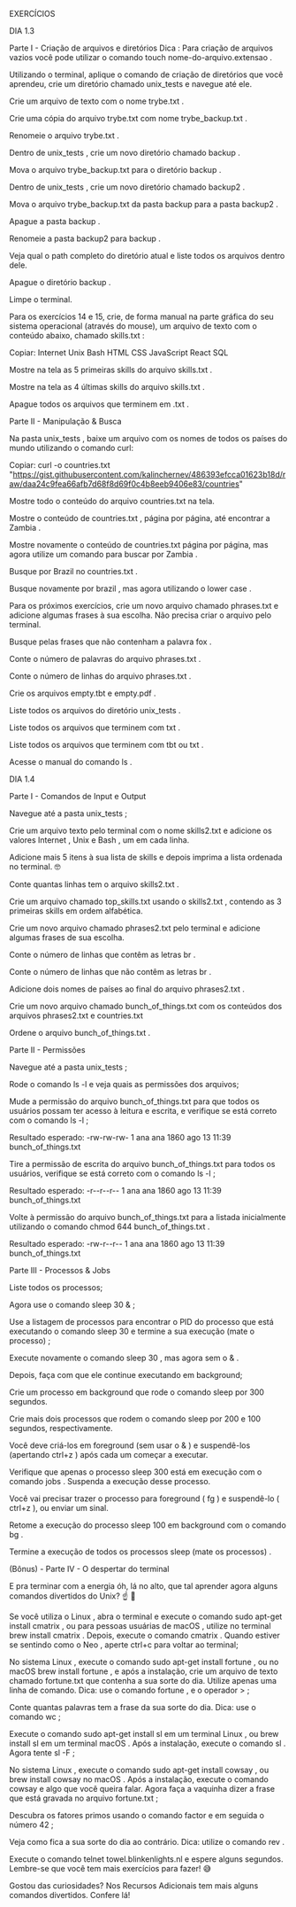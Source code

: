 EXERCÍCIOS

DIA 1.3

Parte I - Criação de arquivos e diretórios
Dica : Para criação de arquivos vazios você pode utilizar o comando touch nome-do-arquivo.extensao .

Utilizando o terminal, aplique o comando de criação de diretórios que você aprendeu, crie um diretório chamado unix_tests e navegue até ele.

Crie um arquivo de texto com o nome trybe.txt .

Crie uma cópia do arquivo trybe.txt com nome trybe_backup.txt .

Renomeie o arquivo trybe.txt .

Dentro de unix_tests , crie um novo diretório chamado backup .

Mova o arquivo trybe_backup.txt para o diretório backup .

Dentro de unix_tests , crie um novo diretório chamado backup2 .

Mova o arquivo trybe_backup.txt da pasta backup para a pasta backup2 .

Apague a pasta backup .

Renomeie a pasta backup2 para backup .

Veja qual o path completo do diretório atual e liste todos os arquivos dentro dele.

Apague o diretório backup .

Limpe o terminal.

Para os exercícios 14 e 15, crie, de forma manual na parte gráfica do seu sistema operacional (através do mouse), um arquivo de texto com o conteúdo abaixo, chamado skills.txt :

Copiar:
Internet
Unix
Bash
HTML
CSS
JavaScript
React
SQL

Mostre na tela as 5 primeiras skills do arquivo skills.txt .

Mostre na tela as 4 últimas skills do arquivo skills.txt .

Apague todos os arquivos que terminem em .txt .


Parte II - Manipulação & Busca

Na pasta unix_tests , baixe um arquivo com os nomes de todos os países do mundo utilizando o comando curl:

Copiar: 
curl -o countries.txt "https://gist.githubusercontent.com/kalinchernev/486393efcca01623b18d/raw/daa24c9fea66afb7d68f8d69f0c4b8eeb9406e83/countries"

Mostre todo o conteúdo do arquivo countries.txt na tela.

Mostre o conteúdo de countries.txt , página por página, até encontrar a Zambia .

Mostre novamente o conteúdo de countries.txt página por página, mas agora utilize um comando para buscar por Zambia .

Busque por Brazil no countries.txt .

Busque novamente por brazil , mas agora utilizando o lower case .

Para os próximos exercícios, crie um novo arquivo chamado phrases.txt e adicione algumas frases à sua escolha. Não precisa criar o arquivo pelo terminal.

Busque pelas frases que não contenham a palavra fox .

Conte o número de palavras do arquivo phrases.txt .

Conte o número de linhas do arquivo phrases.txt .

Crie os arquivos empty.tbt e empty.pdf .

Liste todos os arquivos do diretório unix_tests .

Liste todos os arquivos que terminem com txt .

Liste todos os arquivos que terminem com tbt ou txt .

Acesse o manual do comando ls .


DIA 1.4 

Parte I - Comandos de Input e Output

Navegue até a pasta unix_tests ;

Crie um arquivo texto pelo terminal com o nome skills2.txt e adicione os valores Internet , Unix e Bash , um em cada linha.

Adicione mais 5 itens à sua lista de skills e depois imprima a lista ordenada no terminal. 🤓

Conte quantas linhas tem o arquivo skills2.txt .

Crie um arquivo chamado top_skills.txt usando o skills2.txt , 
contendo as 3 primeiras skills em ordem alfabética.

Crie um novo arquivo chamado phrases2.txt pelo terminal e adicione algumas frases de sua escolha.

Conte o número de linhas que contêm as letras br .

Conte o número de linhas que não contêm as letras br .

Adicione dois nomes de países ao final do arquivo phrases2.txt .

Crie um novo arquivo chamado bunch_of_things.txt com os conteúdos dos arquivos phrases2.txt e countries.txt

Ordene o arquivo bunch_of_things.txt .


Parte II - Permissões

Navegue até a pasta unix_tests ;

Rode o comando ls -l e veja quais as permissões dos arquivos;

Mude a permissão do arquivo bunch_of_things.txt para que todos os usuários possam ter acesso à leitura e escrita, e verifique se está correto com o comando ls -l ;

Resultado esperado: -rw-rw-rw- 1 ana ana 1860 ago 13 11:39 bunch_of_things.txt

Tire a permissão de escrita do arquivo bunch_of_things.txt para todos os usuários, verifique se está correto com o comando ls -l ;

Resultado esperado: -r--r--r-- 1 ana ana 1860 ago 13 11:39 bunch_of_things.txt

Volte à permissão do arquivo bunch_of_things.txt para a listada inicialmente utilizando o comando chmod 644 bunch_of_things.txt .

Resultado esperado: -rw-r--r-- 1 ana ana 1860 ago 13 11:39 bunch_of_things.txt


Parte III - Processos & Jobs

Liste todos os processos;

Agora use o comando sleep 30 & ;

Use a listagem de processos para encontrar o PID do processo que está executando o comando sleep 30 e termine a sua execução (mate o processo) ;

Execute novamente o comando sleep 30 , mas agora sem o & . 

Depois, faça com que ele continue executando em background;

Crie um processo em background que rode o comando sleep por 300 segundos.

Crie mais dois processos que rodem o comando sleep por 200 e 100 segundos, respectivamente.

Você deve criá-los em foreground (sem usar o & ) e suspendê-los (apertando ctrl+z ) após cada um começar a executar.

Verifique que apenas o processo sleep 300 está em execução com o comando jobs . Suspenda a execução desse processo.

Você vai precisar trazer o processo para foreground ( fg ) e suspendê-lo ( ctrl+z ), ou enviar um sinal.

Retome a execução do processo sleep 100 em background com o comando bg .

Termine a execução de todos os processos sleep (mate os processos) .


(Bônus) - Parte IV - O despertar do terminal

E pra terminar com a energia óh, lá no alto, que tal aprender agora alguns comandos divertidos do Unix? ☝ 🎊

Se você utiliza o Linux , abra o terminal e execute o comando sudo apt-get install cmatrix , ou para pessoas usuárias de macOS , utilize no terminal brew install cmatrix . Depois, execute o comando cmatrix . Quando estiver se sentindo como o Neo , aperte ctrl+c para voltar ao terminal;

No sistema Linux , execute o comando sudo apt-get install fortune , ou no macOS brew install fortune , e após a instalação, crie um arquivo de texto chamado fortune.txt que contenha a sua sorte do dia. Utilize apenas uma linha de comando. Dica: use o comando fortune , e o operador > ;

Conte quantas palavras tem a frase da sua sorte do dia. Dica: use o comando wc ;

Execute o comando sudo apt-get install sl em um terminal Linux , ou brew install sl em um terminal macOS . Após a instalação, execute o comando sl . Agora tente sl -F ;

No sistema Linux , execute o comando sudo apt-get install cowsay , ou brew install cowsay no macOS . Após a instalação, execute o comando cowsay e algo que você queira falar. Agora faça a vaquinha dizer a frase que está gravada no arquivo fortune.txt ;

Descubra os fatores primos usando o comando factor e em seguida o número 42 ;

Veja como fica a sua sorte do dia ao contrário. Dica: utilize o comando rev .

Execute o comando telnet towel.blinkenlights.nl e espere alguns segundos. Lembre-se que você tem mais exercícios para fazer! 😅

Gostou das curiosidades? Nos Recursos Adicionais tem mais alguns comandos divertidos. Confere lá!
